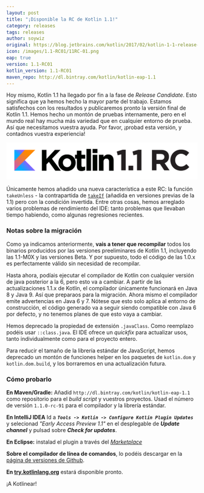 ```yaml
---
layout: post
title: "¡Disponible la RC de Kotlin 1.1!"
category: releases
tags: releases
author: soywiz
original: https://blog.jetbrains.com/kotlin/2017/02/kotlin-1-1-release-candidate-is-here/
icon: /images/1.1-RC01/11RC-01.png
eap: true
version: 1.1-RC01
kotlin_version: 1.1-RC01
maven_repo: http://dl.bintray.com/kotlin/kotlin-eap-1.1
---
```


Hoy mismo, Kotlin 1.1 ha llegado por fin a la fase de *Release Candidate*. Esto significa que ya hemos hecho la mayor parte del trabajo. Estamos satisfechos con los resultados y publicaremos pronto la versión final de Kotlin 1.1. Hemos hecho un montón de pruebas internamente, pero en el mundo real hay mucha más variedad que en cualquier entorno de prueba. Así que necesitamos vuestra ayuda. Por  favor, ¡probad esta versión, y contadnos vuestra experiencia!

![](/images/1.1-RC01/11RC-01.png)

Únicamente hemos añadido una nueva característica a este RC: la función `takeUnless` - la contrapartida de [`takeIf`](https://kotlinlang.org/docs/reference/whatsnew11.html#takeif-and-also) (añadida en versiones previas de la 1.1) pero con la condición invertida. Entre otras cosas, hemos arreglado varios problemas de rendimiento del IDE: tanto problemas que llevaban tiempo habiendo, como algunas regresiones recientes.

### Notas sobre la migración

Como ya indicamos anteriormente, **vais a tener que recompilar** todos los binarios producidos por las versiones preeliminares de Kotlin 1.1, incluyendo las 1.1-M0X y las versiones Beta. Y por supuesto, todo el código de las 1.0.x es perfectamente válido sin necesidad de recompilar.

Hasta ahora, podíais ejecutar el compilador de Kotlin con cualquier versión de java posterior a la 6, pero esto va a cambiar. A partir de las actualizaciones 1.1.x de Kotlin, el compilador únicamente funcionará en Java 8 y Java 9. Así que preparaos para la migración. Ahora mismo el compilador emite advertencias en Java 6 y 7. Nótese que esto solo aplica al entorno de construcción, el código generado va a seguir siendo compatible con Java 6 por defecto, y no tenemos planes de que esto vaya a cambiar.

Hemos deprecado la propiedad de extensión `.javaClass`. Como reemplazo podéis usar `::class.java`. El IDE ofrece un *quickfix* para actualizar usos, tanto individualmente como para el proyecto entero.

Para reducir el tamaño de la librería estándar de JavaScript, hemos deprecado un montón de funciones helper en los paquetes de `kotlin.dom` y `kotlin.dom.build`, y los borraremos en una actualización futura.

### Cómo probarlo

**En Maven/Gradle:** Añadid `http://dl.bintray.com/kotlin/kotlin-eap-1.1` como repositorio para el *build script* y vuestros proyectos. Usad el número de versión `1.1.0-rc-91` para el compilador y la librería estándar.

**En IntelliJ IDEA** Id a ***`Tools -> Kotlin -> Configure Kotlin Plugin Updates`*** y selecionad *"Early Access Preview 1.1"*
 en el desplegable de ***Update channel*** y pulsad sobre ***Check for updates***.

 **En Eclipse:** instalad el plugin a través del [*Marketplace*](https://marketplace.eclipse.org/content/kotlin-plugin-eclipse)

 **Sobre el compilador de línea de comandos**, lo podéis descargar en la [página de versiones de Github](https://github.com/JetBrains/kotlin/releases/tag/v1.1-rc).

 **En [try.kotlinlang.org](http://try.kotlinlang.org/)** estará disponible pronto.

 ¡A Kotlinear!
